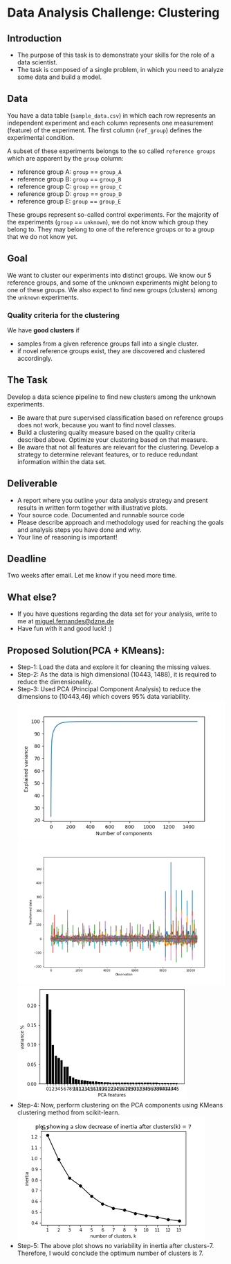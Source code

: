 # Data Analysis Challenge: Clustering

## Introduction

- The purpose of this task is to demonstrate your skills for the role of a data scientist.
- The task is composed of a single problem, in which you need to analyze some data and build a model.

## Data

You have a data table (`sample_data.csv`) in which each row represents an independent experiment and each column represents one measurement (feature) of the experiment. The first column (`ref_group`) defines the experimental condition.

A subset of these experiments belongs to the so called `reference groups` which are apparent by the `group` column:
- reference group A: `group` == `group_A`
- reference group B: `group` == `group_B`
- reference group C: `group` == `group_C`
- reference group D: `group` == `group_D`
- reference group E: `group` == `group_E`

These groups represent so-called control experiments. For the majority of the experiments (`group` == `unknown`), we do not know which group they belong to. They may belong to one of the reference groups or to a group that we do not know yet.

## Goal

We want to cluster our experiments into distinct groups. We know our 5 reference groups, and some of the unknown experiments might belong to one of these groups. We also expect to find new groups (clusters) among the `unknown` experiments.

### Quality criteria for the clustering

We have **good clusters** if
- samples from a given reference groups fall into a single cluster.
- if novel reference groups exist, they are discovered and clustered accordingly.

## The Task

Develop a data science pipeline to find new clusters among the unknown experiments.

- Be aware that pure supervised classification based on reference groups does not work, because you want to find novel classes.
- Build a clustering quality measure based on the quality criteria described above. Optimize your clustering based on that measure.
- Be aware that not all features are relevant for the clustering. Develop a strategy to determine relevant features, or to reduce redundant information within the data set.

## Deliverable

- A report where you outline your data analysis strategy and present results in written form together with illustrative plots.
- Your source code. Documented and runnable source code
- Please describe approach and methodology used for reaching the goals and analysis steps you have done and why.
- Your line of reasoning is important!

## Deadline

Two weeks after email. Let me know if you need more time.

## What else?

- If you have questions regarding the data set for your analysis, write to me at miguel.fernandes@dzne.de
- Have fun with it and good luck! :)

## Proposed Solution(PCA + KMeans):

- Step-1: Load the data and explore it for cleaning the missing values.
- Step-2: As the data is high dimensional (10443, 1488), it is required to reduce the dimensionality.
- Step-3: Used PCA (Principal Component Analysis) to reduce the dimensions to (10443,46) which covers 95% data variability.
![](notebooks/exploratory/elbow_plot.png)
![](notebooks/exploratory/pca_95_plot.png)
![](notebooks/exploratory/pca_bar_plot.png)
- Step-4: Now, perform clustering on the PCA components using KMeans clustering method from scikit-learn.
![](notebooks/exploratory/kmeans_elbow_plot.png)
- Step-5: The above plot shows no variability in inertia after clusters-7. Therefore, I would conclude the optimum number of clusters is 7.

